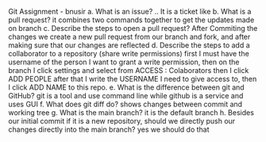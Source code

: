 Git Assignment - bnusir 
a. What is an issue? ..
It is a ticket like 
b. What is a pull request? 
it combines two commands together to get the updates made on branch
c. Describe the steps to open a pull request?
After Commiting the changes we create a new pull request from our branch and fork, and after making sure that our changes are reflected 
d. Describe the steps to add a collaborator to a repository (share write permissions) 
 first I must have the username of the person I want to grant a write permission, then on the branch I click settings and select from ACCESS : Colaborators then I  click ADD PEOPLE after that I write the USERNAME I need to give access to, then I click ADD NAME to this repo.
e. What is the difference between git and GitHub?
git is a tool and use command line while github is a service and uses GUI 
f. What does git diff do?
shows changes between commit and working tree 
g. What is the main branch?
it is the default branch 
h. Besides our initial commit if it is a new repository, should we directly push our changes directly into the main branch?
yes we should do that 
